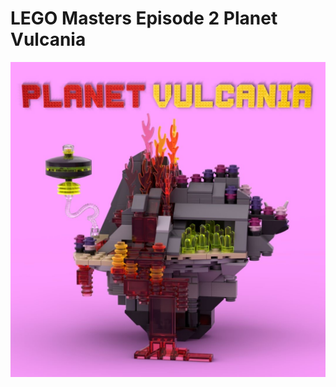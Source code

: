 # LEGO Masters Episode 2 Planet Vulcania
![](/LEGO%20Masters%20Fox%20Mini%20Builds/Episode%202%20-%20Planet%20Vulcania/Images/amiedd-planetvulcania.JPG)

